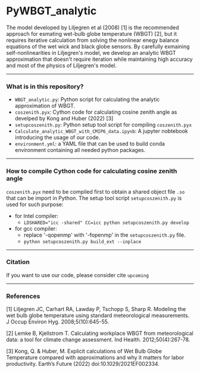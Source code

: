 # PyWBGT_analytic
The model developed by Liljegren et al (2008) [1] is the recommended approach for esmating wet-bulb globe temperature (WBGT) [2], but it requires iterative calculation from solving the nonlinear enegy balance equations of the wet wick and black globe sensors. By carefully exmaining self-nonlinearities in Liljegren's model, we develop an analytic WBGT approximation that doesn't require iteration while maintaining high accuracy and most of the physics of Liljegren's model.

****
### What is in this repository?
- `WBGT_analytic.py`: Python script for calculating the analytic approximation of WBGT.
- `coszenith.pyx`: Cython code for calculating cosine zenith angle as develped by Kong and Huber (2022) [3]
- `setupcoszenith.py`: Python setup tool script for compiling `coszenith.pyx`
- `Calculate_analytic_WBGT_with_CMIP6_data.ipynb`: A jupyter nobtebook introducing the usage of our code.
- `environment.yml`: a YAML file that can be used to build conda environment containing all needed python packages.

****
### How to compile Cython code for calculating cosine zenith angle
`coszenith.pyx` need to be compiled first to obtain a shared object file `.so` that can be import in Python. The setup tool script `setupcoszenith.py` is used for such purpose:
- for Intel compiler: 
  - `LDSHARED="icc -shared" CC=icc python setupcoszenith.py develop`
- for gcc compiler:
  - replace '-qopenmp' with '-fopenmp' in the `setupcoszenith.py` file.
  - `python setupcoszenith.py build_ext --inplace`
  

****
### Citation
If you want to use our code, please consider cite `upcoming`

****
### References

[1] Liljegren JC, Carhart RA, Lawday P, Tschopp S, Sharp R. Modeling the wet bulb globe temperature using standard meteorological measurements. J Occup Environ Hyg. 2008;5(10):645-55. 

[2] Lemke B, Kjellstrom T. Calculating workplace WBGT from meteorological data: a tool for climate change assessment. Ind Health. 2012;50(4):267-78. 

[3] Kong, Q. & Huber, M. Explicit calculations of Wet Bulb Globe Temperature compared with approximations and why it matters for labor productivity. Earth’s Future (2022) doi:10.1029/2021EF002334.

